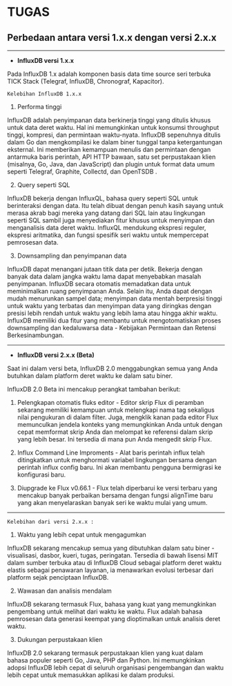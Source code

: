 # TUGAS

## Perbedaan antara versi 1.x.x dengan versi 2.x.x
---
* **InfluxDB versi 1.x.x**

Pada InfluxDB 1.x adalah komponen basis data time source seri terbuka TICK Stack (Telegraf, InfluxDB, Chronograf, Kapacitor).

    Kelebihan InfluxDB 1.x.x
1. Performa tinggi

InfluxDB adalah penyimpanan data berkinerja tinggi yang ditulis khusus untuk data deret waktu. Hal ini memungkinkan untuk konsumsi throughput tinggi, kompresi, dan permintaan waktu-nyata. InfluxDB sepenuhnya ditulis dalam Go dan mengkompilasi ke dalam biner tunggal tanpa ketergantungan eksternal. Ini memberikan kemampuan menulis dan permintaan dengan antarmuka baris perintah, API HTTP bawaan, satu set perpustakaan klien (misalnya, Go, Java, dan JavaScript) dan plugin untuk format data umum seperti Telegraf, Graphite, Collectd, dan OpenTSDB .

2. Query seperti SQL

InfluxDB bekerja dengan InfluxQL, bahasa query seperti SQL untuk berinteraksi dengan data. Itu telah dibuat dengan penuh kasih sayang untuk merasa akrab bagi mereka yang datang dari SQL lain atau lingkungan seperti SQL sambil juga menyediakan fitur khusus untuk menyimpan dan menganalisis data deret waktu. InfluxQL mendukung ekspresi reguler, ekspresi aritmatika, dan fungsi spesifik seri waktu untuk mempercepat pemrosesan data.

3. Downsampling dan penyimpanan data

InfluxDB dapat menangani jutaan titik data per detik. Bekerja dengan banyak data dalam jangka waktu lama dapat menyebabkan masalah penyimpanan. InfluxDB secara otomatis memadatkan data untuk meminimalkan ruang penyimpanan Anda. Selain itu, Anda dapat dengan mudah menurunkan sampel data; menyimpan data mentah berpresisi tinggi untuk waktu yang terbatas dan menyimpan data yang diringkas dengan presisi lebih rendah untuk waktu yang lebih lama atau hingga akhir waktu. InfluxDB memiliki dua fitur yang membantu untuk mengotomatiskan proses downsampling dan kedaluwarsa data - Kebijakan Permintaan dan Retensi Berkesinambungan. 

---

* **InfluxDB versi 2.x.x (Beta)**

Saat ini dalam versi beta, InfluxDB 2.0 menggabungkan semua yang Anda butuhkan dalam platform deret waktu ke dalam satu biner.

InfluxDB 2.0 Beta ini mencakup perangkat tambahan berikut:

1. Pelengkapan otomatis fluks editor - Editor skrip Flux di peramban sekarang memiliki kemampuan untuk melengkapi nama tag sekaligus nilai pengukuran di dalam filter. Juga, mengklik kanan pada editor Flux memunculkan jendela konteks yang memungkinkan Anda untuk dengan cepat memformat skrip Anda dan melompat ke referensi dalam skrip yang lebih besar. Ini tersedia di mana pun Anda mengedit skrip Flux.

2. Influx Command Line Improments - Alat baris perintah influx telah ditingkatkan untuk menghormati variabel lingkungan bersama dengan perintah influx config baru. Ini akan membantu pengguna bermigrasi ke konfigurasi baru.

3. Diupgrade ke Flux v0.66.1 - Flux telah diperbarui ke versi terbaru yang mencakup banyak perbaikan bersama dengan fungsi alignTime baru yang akan menyelaraskan banyak seri ke waktu mulai yang umum. 

---
    Kelebihan dari versi 2.x.x :

1. Waktu yang lebih cepat untuk mengagumkan

InfluxDB sekarang mencakup semua yang dibutuhkan dalam satu biner - visualisasi, dasbor, kueri, tugas, peringatan. Tersedia di bawah lisensi MIT dalam sumber terbuka atau di InfluxDB Cloud sebagai platform deret waktu elastis sebagai penawaran layanan, ia menawarkan evolusi terbesar dari platform sejak penciptaan InfluxDB.

2. Wawasan dan analisis mendalam

InfluxDB sekarang termasuk Flux, bahasa yang kuat yang memungkinkan pengembang untuk melihat dari waktu ke waktu. Flux adalah bahasa pemrosesan data generasi keempat yang dioptimalkan untuk analisis deret waktu.

3. Dukungan perpustakaan klien

InfluxDB 2.0 sekarang termasuk perpustakaan klien yang kuat dalam bahasa populer seperti Go, Java, PHP dan Python. Ini memungkinkan adopsi InfluxDB lebih cepat di seluruh organisasi pengembangan dan waktu lebih cepat untuk memasukkan aplikasi ke dalam produksi. 